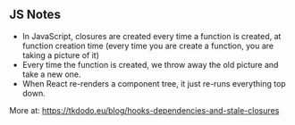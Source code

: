 
## JS Notes

- In JavaScript, closures are created every time a function is created, at function creation time (every time you are create a function, you are taking a picture of it)
- Every time the function is created, we throw away the old picture and take a new one.
- When React re-renders a component tree, it just re-runs everything top down.

More at: https://tkdodo.eu/blog/hooks-dependencies-and-stale-closures

